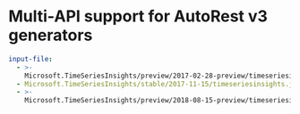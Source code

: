# Multi-API support for AutoRest v3 generators

``` yaml $(enable-multi-api)
input-file:
  - >-
    Microsoft.TimeSeriesInsights/preview/2017-02-28-preview/timeseriesinsights.json
  - Microsoft.TimeSeriesInsights/stable/2017-11-15/timeseriesinsights.json
  - >-
    Microsoft.TimeSeriesInsights/preview/2018-08-15-preview/timeseriesinsights.json
```
